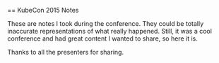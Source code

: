  == KubeCon 2015 Notes

 These are notes I took during the conference. They could be totally inaccurate representations of what really happened. Still, it was a cool conference and had great content I wanted to share, so here it is.

Thanks to all the presenters for sharing.

